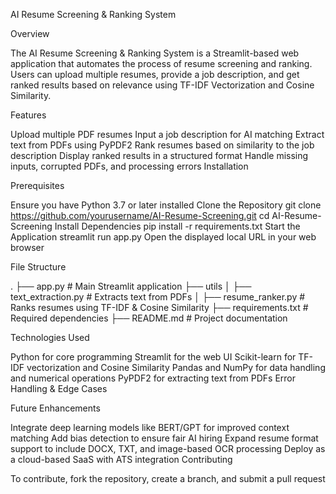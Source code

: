 AI Resume Screening & Ranking System

Overview

The AI Resume Screening & Ranking System is a Streamlit-based web application that automates the process of resume screening and ranking. Users can upload multiple resumes, provide a job description, and get ranked results based on relevance using TF-IDF Vectorization and Cosine Similarity.

Features

Upload multiple PDF resumes
Input a job description for AI matching
Extract text from PDFs using PyPDF2
Rank resumes based on similarity to the job description
Display ranked results in a structured format
Handle missing inputs, corrupted PDFs, and processing errors
Installation

Prerequisites

Ensure you have Python 3.7 or later installed
Clone the Repository
git clone https://github.com/yourusername/AI-Resume-Screening.git
cd AI-Resume-Screening
Install Dependencies
pip install -r requirements.txt
Start the Application
streamlit run app.py
Open the displayed local URL in your web browser

File Structure

.
├── app.py                  # Main Streamlit application
├── utils
│   ├── text_extraction.py  # Extracts text from PDFs
│   ├── resume_ranker.py    # Ranks resumes using TF-IDF & Cosine Similarity
├── requirements.txt        # Required dependencies
├── README.md               # Project documentation

Technologies Used

Python for core programming
Streamlit for the web UI
Scikit-learn for TF-IDF vectorization and Cosine Similarity
Pandas and NumPy for data handling and numerical operations
PyPDF2 for extracting text from PDFs
Error Handling & Edge Cases


Future Enhancements

Integrate deep learning models like BERT/GPT for improved context matching
Add bias detection to ensure fair AI hiring
Expand resume format support to include DOCX, TXT, and image-based OCR processing
Deploy as a cloud-based SaaS with ATS integration
Contributing

To contribute, fork the repository, create a branch, and submit a pull request
